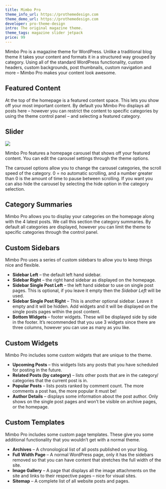 ```yaml
---
title: Mimbo Pro
theme_info_url: https://prothemedesign.com
theme_demo_url: https://prothemedesign.com
developer: pro-theme-design
intro: The original magazine theme.
theme_tags: magazine slider jetpack
price: 99
---
```


Mimbo Pro is a magazine theme for WordPress.&nbsp;Unlike a traditional blog theme it takes your content and formats it in a structured way grouped by category. Using all of the standard WordPress functionality, custom headers, custom backgrounds, post thumbnails, custom navigation and more – Mimbo Pro makes your content look awesome.

## Featured Content

At the top of the homepage is a featured content space. This lets you show off your most important content. By default you Mimbo Pro displays all posts here – however you can restrict the content to specific categories by using the theme control panel – and selecting a featured category.

## Slider

<img src="https://theme.files.wordpress.com/2012/04/admin-panel.gif?w=640" />

Mimbo Pro features a homepage carousel that shows off your featured content. You can edit the carousel settings through the theme options.

The carousel options allow you to change the carousel categories, the scroll speed of the category. 0 = no automatic scrolling, and a number greater than 0 is the amount of time to pause between scrolling. If you want you can also hide the carousel by selecting the hide option in the category selection.


## Category Summaries

Mimbo Pro allows you to display your categories on the homepage along with the 4 latest posts. We call this section the category summaries. By default all categories are displayed, however you can limit the theme to specific categories through the control panel.

## Custom Sidebars

Mimbo Pro uses a series of custom sidebars to allow you to keep things nice and flexible.

* <strong>Sidebar Left</strong> – the default left hand sidebar.
* <strong>Sidebar Right</strong> – the right hand sidebar as displayed on the homepage.
* <strong>Sidebar Single Post Left</strong> – the left hand sidebar to use on single post pages. This is optional, if you leave it empty then the <em>Sidebar Left</em> will be used.
* <strong>Sidebar Single Post Right</strong> – This is another optional sidebar. Leave it empty and it will be hidden. Add widgets and it will be displayed on the single posts pages within the post content.
* <strong>Bottom Widgets</strong> – footer widgets. These will be displayed side by side in the footer. It’s recommended that you use 3 widgets since there are three columns, however you can use as many as you like.

## Custom Widgets

Mimbo Pro includes some custom widgets that are unique to the theme.</p>

* <strong>Upcoming Posts</strong> – this widgets lists any posts that you have scheduled for posting in the future.
* <strong>Related Posts (by category)</strong> – lists other posts that are in the category/ categories that the current post is in.
* <strong>Popular Posts</strong> – lists posts ranked by comment count. The more comments a post has, the more popular it must be!
* <strong>Author Details</strong> – displays some information about the post author. Only shows on the single post pages and won’t be visible on archive pages, or the homepage.

## Custom Templates

Mimbo Pro includes some custom page templates. These give you some additional functionality that you wouldn’t get with a normal theme.

* <strong>Archives</strong> – A chronological list of all posts published on your blog.
* <strong>Full Width Page</strong> – A normal WordPress page, only it has the sidebars removed so that you can have content that stretches the full width of the site.
* <strong>Image Gallery</strong> – A page that displays all the image attachments on the site and links to their respective pages – nice for visual sites.
* <strong>Sitemap</strong> – A complete list of all website posts and pages.

